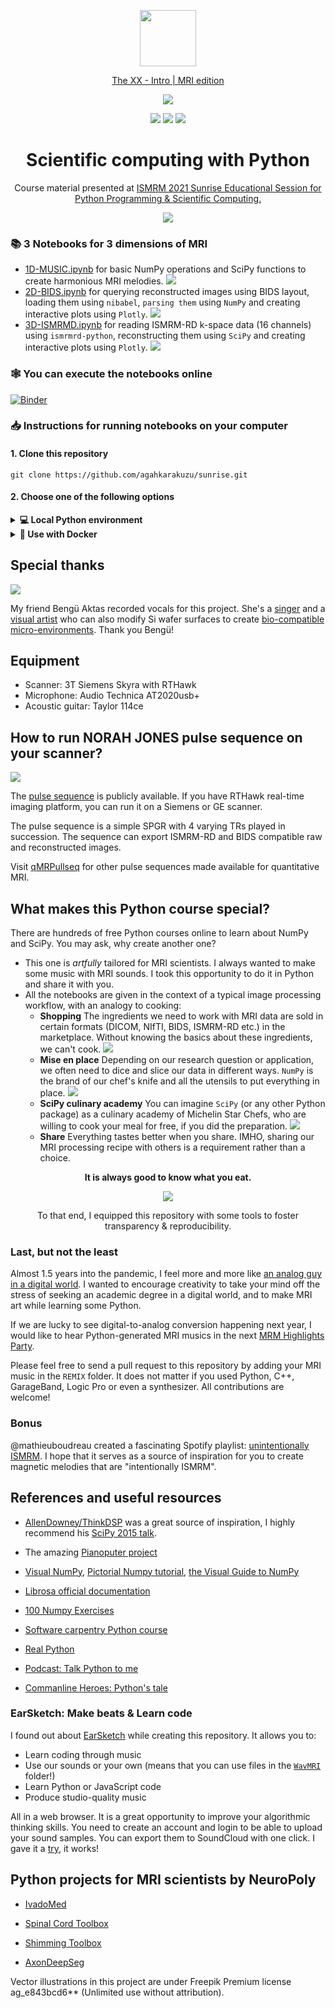<p align="center"> <a href="https://www.youtube.com/watch?v=XX0UGblIwMM"><img width="90" src="https://i.pinimg.com/originals/19/7b/36/197b365922d1ea3aa1a932ff9bbda4a6.png"></a>

<p align="center">  <a href="https://www.youtube.com/watch?v=XX0UGblIwMM"> The XX - Intro | MRI edition </a></p> 
<p align="center"> <a href="https://agahkarakuzu.github.io/sunrise"><img src="https://img.shields.io/badge/Jupyter%20Book-Interactive%20webpage-ff0000?logo=GitBook&style=for-the-badge&logoColor=white"></a> </p>

<p align="center"> <a href="https://mybinder.org/v2/gh/agahkarakuzu/sunrise/HEAD"><img src="https://mybinder.org/badge_logo.svg"></a> <a href="https://hub.docker.com/repository/docker/agahkarakuzu/sunrise"><img src="https://img.shields.io/badge/DockerHub-sunrise-blue?logo=Docker"></a> <a href="https://github.com/agahkarakuzu/sunrise/actions/workflows/dockerBuild.yml"><img src="https://github.com/agahkarakuzu/sunrise/actions/workflows/dockerBuild.yml/badge.svg"></a> </p>



<h1 align="center"> Scientific computing with Python </h1>

<p align="center"> Course material presented at <a href="https://www.ismrm.org/21/program-files/T-30.htm">ISMRM 2021 Sunrise Educational Session for Python Programming & Scientific Computing. </p>

<p align="center"> <a href="https://www.youtube.com/watch?v=XX0UGblIwMM"><img src="assets/cover.png"></a>



### 📚 3 Notebooks for 3 dimensions of MRI

* [1D-MUSIC.ipynb](/1D-MUSIC.ipynb) for basic NumPy operations and SciPy functions to create harmonious MRI melodies.
![](assets/wave_np.png)
* [2D-BIDS.ipynb](/1D-MUSIC.ipynb) for querying reconstructed images using BIDS layout, loading them using `nibabel`, `parsing them` using `NumPy` and creating interactive plots using `Plotly`.
![](assets/notebook_2.png)
* [3D-ISMRMD.ipynb](/1D-MUSIC.ipynb) for reading ISMRM-RD k-space data (16 channels) using `ismrmrd-python`, reconstructing them using `SciPy` and creating interactive plots using `Plotly`.
![](assets/ismrmrd_structure.png)
### 🕸  You can execute the notebooks online
[![Binder](https://mybinder.org/badge_logo.svg)](https://mybinder.org/v2/gh/agahkarakuzu/sunrise/HEAD)

### 📥  Instructions for running notebooks on your computer

#### 1. Clone this repository 

```
git clone https://github.com/agahkarakuzu/sunrise.git
```

#### 2. Choose one of the following options

<details><summary> <b>💻  Local Python environment</b> </font> </summary><br>

### Python 

If you don't have Python installed on your computer, I highly recommend [Anaconda](https://www.anaconda.com/). Simply follow the instructions on the website to install Anaconda, which comes with Jupyter out of the box. 

Then all you have to do is simply installing Python dependencies using `pip`. In a terminal window:

```python
cd /directory/to/sunrise/on/your/computer
pip install -r requirements.txt
```

That's all! After installing dependencies, run `jupyter notebook` or `jupyter lab` command in the terminal (while you are still at the `/sunrise` directory. Select a notebook, and start making some music using MRI sounds! 


### Potentially missing dependencies 

* If you cannot run Librosa on a Ubuntu OS, you may be missing `libsndfile1` package: 

```terminal
sudo apt install libsndfile1
```

* Lolviz package (visualizing arrays using a graphical representation) is optional. You can follow the [official docs](https://github.com/parrt/lolviz) to install its dependencies on different OS.

* I did not test this on a Windows machine, please open an issue if you run into problems.


</details>

<details><summary> <b>🐳  Use with Docker</b> </font> </summary><br>

If you have Docker installed on your computer and running, you can run the code 
in the same environment described in this repository. 

### Option-1: Use `repo2docker` 

1. Simply install `repo2docker` from pyPI: 
```
pip install jupyter-repo2docker
```
2. Run the following command in your terminal:
```
jupyter-repo2docker https://github.com/agahkarakuzu/sunrise
```

After building (it might take a while!), it should output in your terminal 
something like:

```
Copy/paste this URL into your browser when you connect for the first time,
    to login with a token:
        http://0.0.0.0:36511/?token=f94f8fabb92e22f5bfab116c382b4707fc2cade56ad1ace0
```

This should start a Jupyter session on your browser and make all the resources 
you see when you [launch a Binder](https://mybinder.org/v2/gh/agahkarakuzu/sunrise/main) for this repository. 

To re-use your container built by repo2docker, do the following: 

1. Run `docker images` command and copy the `IMAGE ID` to your clipboard 
2. Run the following command to start the container:
```
docker run -it --rm -p 8888:8888 `PASTE IMAGE ID HERE` jupyter notebook --ip 0.0.0.0
```

### Option 2: Use Docker image built by this repo's GitHub Actions

This repository builds and pushes its own Docker images on every release! 

You can see the available versions [here](https://hub.docker.com/r/agahkarakuzu/sunrise). I will give the instructions for the 
latest version: 

1. Pull the docker image
```
docker pull agahkarakuzu/sunrise:latest
```
2. Start the container
```
docker run -it --rm -p 8888:8888 agahkarakuzu/sunrise:latest
```

</details>

## Special thanks 

![](https://mir-s3-cdn-cf.behance.net/user/276/fbaf9164170569.5c8d4293cf696.jpg)

My friend Bengü Aktas recorded vocals for this project. She's a [singer](https://www.youtube.com/channel/UC2LUEX92eaq_6VQzIAZnnCw/featured) and a [visual artist](https://www.behance.net/profile/benguaktas) who can also modify Si wafer surfaces to create [bio-compatible micro-environments](https://ieeexplore.ieee.org/document/7026352). Thank you Bengü!

## Equipment 

* Scanner: 3T Siemens Skyra with RTHawk
* Microphone: Audio Technica AT2020usb+ 
* Acoustic guitar: Taylor 114ce

## How to run NORAH JONES pulse sequence on your scanner?

![](assets/sequence_order.gif)

The [pulse sequence](/Sequence) is publicly available. If you have RTHawk real-time imaging platform, you can run it on a Siemens or GE scanner.

The pulse sequence is a simple SPGR with 4 varying TRs played in succession. The sequence can export ISMRM-RD and BIDS compatible raw and reconstructed images. 

Visit [qMRPullseq](https://github.com/qmrlab/pulse_sequences) for other pulse sequences made available for quantitative MRI.

## What makes this Python course special?

There are hundreds of free Python courses online to learn about NumPy and SciPy. You may ask, why create another one?

* This one is _artfully_ tailored for MRI scientists. I always wanted to make some music with MRI sounds. I took this opportunity to do it in Python and share it with you.
* All the notebooks are given in the context of a typical image processing workflow, with an analogy to cooking: 
   * **Shopping** The ingredients we need to work with MRI data are sold in certain formats (DICOM, NIfTI, BIDS, ISMRM-RD etc.) in the marketplace. Without knowing the basics about these ingredients, we can't cook.
   ![](assets/sunrise_market.png)
   * **Mise en place** Depending on our research question or application, we often need to dice and slice our data in different ways. `NumPy` is the brand of our chef's knife and all the utensils to put everything in place.
   ![](assets/numpy_step2.png)
   * **SciPy culinary academy** You can imagine `SciPy` (or any other Python package) as a culinary academy of Michelin Star Chefs, who are willing to cook your meal for free, if you did the preparation.
   ![](assets/scipy_chefs.png)
   * **Share** Everything tastes better when you share. IMHO, sharing our MRI processing recipe with others is a requirement rather than a choice. 


<p align="center"> <b>It is always good to know what you eat.</b> </p>
   
<p align="center"> <img src="https://i.pinimg.com/originals/f9/f0/1b/f9f01bc7b3436efece0c29cca44cc1e1.gif"> </p>

<p align="center"> To that end, I equipped this repository with some tools to foster transparency & reproducibility. </p>


### Last, but not the least

Almost 1.5 years into the pandemic, I feel more and more like [an analog guy in a digital world](https://www.youtube.com/watch?v=OkQlrIQhUMQ). I wanted to encourage creativity to take your mind off the stress of seeking an academic degree in a digital world, and to make MRI art while learning some Python. 

If we are lucky to see digital-to-analog conversion happening next year, I would like to hear Python-generated MRI musics in the next [MRM Highlights Party](https://www.facebook.com/watch/?v=730147610778171).

Please feel free to send a pull request to this repository by adding your MRI music in the `REMIX` folder. It does not matter if you used Python, C++, GarageBand, Logic Pro or even a synthesizer. All contributions are welcome! 

### Bonus 

@mathieuboudreau created a fascinating Spotify playlist: [unintentionally ISMRM](https://open.spotify.com/playlist/1U8vbOJFSIRQhiu3ZLvgM8?si=0e4d362e3c544999). I hope that it serves as a source of inspiration for you to create magnetic melodies that are "intentionally ISMRM". 

## References and useful resources

* [AllenDowney/ThinkDSP](https://github.com/AllenDowney/ThinkDSP) was a great source of inspiration, I highly recommend his [SciPy 2015 talk](https://www.youtube.com/watch?v=0ALKGR0I5MA). 

* The amazing [Pianoputer project](http://zulko.github.io/blog/2014/03/29/soundstretching-and-pitch-shifting-in-python/)

* [Visual NumPy](https://jalammar.github.io/visual-numpy/), [Pictorial Numpy tutorial](https://towardsdatascience.com/reshaping-numpy-arrays-in-python-a-step-by-step-pictorial-tutorial-aed5f471cf0b), [the Visual Guide to NumPy](https://betterprogramming.pub/numpy-illustrated-the-visual-guide-to-numpy-3b1d4976de1d)

* [Librosa official documentation](https://librosa.org/doc/latest/index.html)

* [100 Numpy Exercises](https://github.com/rougier/numpy-100)

* [Software carpentry Python course](https://swcarpentry.github.io/python-novice-inflammation/)

* [Real Python](https://realpython.com/)

* [Podcast: Talk Python to me](https://talkpython.fm/)

* [Commanline Heroes: Python's tale](https://www.youtube.com/watch?v=eaP4b2nAqm8)

### EarSketch: Make beats & Learn code

I found out about [EarSketch](https://earsketch.gatech.edu/landing/#/) while creating this repository. It allows you to: 

* Learn coding through music
* Use our sounds or your own (means that you can use files in the [`WavMRI`](/WavMRI) folder!)
* Learn Python or JavaScript code
* Produce studio-quality music

All in a web browser. It is a great opportunity to improve your algorithmic thinking skills. You need to create an account and login to be able to upload your sound samples. You can export them to SoundCloud with one click. I gave it a [try](https://soundcloud.com/agah-karakuzu/quick_tour-py), it works!

## Python projects for MRI scientists by NeuroPoly

* [IvadoMed](https://ivadomed.org/en/latest/)

* [Spinal Cord Toolbox](https://github.com/neuropoly/spinalcordtoolbox)

* [Shimming Toolbox](https://shimming-toolbox.org/en/latest/)

* [AxonDeepSeg](https://github.com/neuropoly/axondeepseg)

Vector illustrations in this project are under Freepik Premium license ag_e843bcd6** (Unlimited use without attribution).
